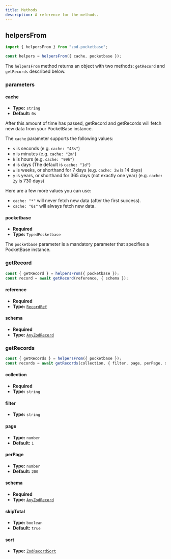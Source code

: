 ```yaml
---
title: Methods
description: A reference for the methods.
---
```


## helpersFrom

```ts
import { helpersFrom } from "zod-pocketbase";

const helpers = helpersFrom({ cache, pocketbase });
```

The `helpersFrom` method returns an object with two methods: `getRecord` and `getRecords` described below.

### parameters

#### cache

- **Type:** `string`
- **Default:** `0s`

After this amount of time has passed, getRecord and getRecords will fetch new data from your PocketBase instance.

The `cache` parameter supports the following values:

- `s` is seconds (e.g. `cache: "43s"`)
- `m` is minutes (e.g. `cache: "2m"`)
- `h` is hours (e.g. `cache: "99h"`)
- `d` is days (The default is `cache: "1d"`)
- `w` is weeks, or shorthand for 7 days (e.g. `cache: 2w` is 14 days)
- `y` is years, or shorthand for 365 days (not exactly one year) (e.g. `cache: 2y` is 730 days)

Here are a few more values you can use:

- `cache: "*"` will never fetch new data (after the first success).
- `cache: "0s"` will always fetch new data.

#### pocketbase

- **Required**
- **Type:** `TypedPocketbase`

The `pocketbase` parameter is a mandatory parameter that specifies a PocketBase instance.

### getRecord

```ts
const { getRecord } = helpersFrom({ pocketbase });
const record = await getRecord(reference, { schema });
```

#### reference

- **Required**
- **Type:** [`RecordRef`](/reference/types#recordref)

#### schema

- **Required**
- **Type:** [`AnyZodRecord`](/reference/types#anyzodrecord)

### getRecords

```ts
const { getRecords } = helpersFrom({ pocketbase });
const records = await getRecords(collection, { filter, page, perPage, schema, skipTotal, sort });
```

#### collection

- **Required**
- **Type:** `string`

#### filter

- **Type:** `string`

#### page

- **Type:** `number`
- **Default:** `1`
  
#### perPage

- **Type:** `number`
- **Default:** `200`

#### schema

- **Required**
- **Type:** [`AnyZodRecord`](/reference/types#anyzodrecord)
  
#### skipTotal

- **Type:** `boolean`
- **Default:** `true`
  
#### sort

- **Type:** [`ZodRecordSort`](/reference/types#zodrecordsort)
